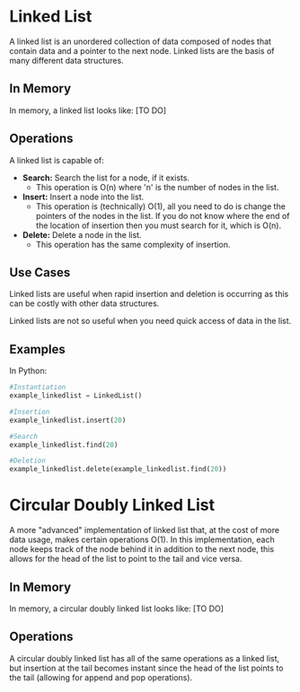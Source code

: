 # Linked List

A linked list is an unordered collection of data composed of nodes that contain data and a pointer to the next node. Linked lists are the basis of many different data structures.

## In Memory

In memory, a linked list looks like: \[TO DO\]

## Operations

A linked list is capable of:

* **Search:** Search the list for a node, if it exists.
    * This operation is O(n) where 'n' is the number of nodes in the list.
* **Insert:** Insert a node into the list.
    * This operation is (technically) O(1), all you need to do is change the pointers of the nodes in the list. If you do not know where the end of the location of insertion then you must search for it, which is O(n).
* **Delete:** Delete a node in the list.
    * This operation has the same complexity of insertion.

## Use Cases

Linked lists are useful when rapid insertion and deletion is occurring as this can be costly with other data structures.

Linked lists are not so useful when you need quick access of data in the list.

## Examples

In Python:

```python
#Instantiation
example_linkedlist = LinkedList()

#Insertion
example_linkedlist.insert(20)

#Search
example_linkedlist.find(20)

#Deletion
example_linkedlist.delete(example_linkedlist.find(20))
```


# Circular Doubly Linked List

A more "advanced" implementation of linked list that, at the cost of more data usage, makes certain operations O(1). In this implementation, each node keeps track of the node behind it in addition to the next node, this allows for the head of the list to point to the tail and vice versa.

## In Memory

In memory, a circular doubly linked list looks like: \[TO DO\]

## Operations

A circular doubly linked list has all of the same operations as a linked list, but insertion at the tail becomes instant since the head of the list points to the tail (allowing for append and pop operations).
